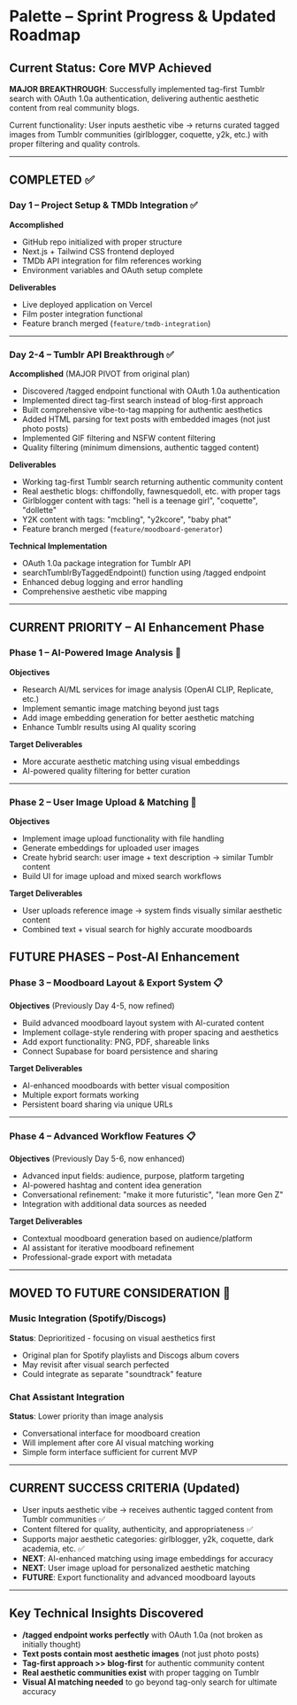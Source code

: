 # Palette – Sprint Progress & Updated Roadmap

## Current Status: Core MVP Achieved
**MAJOR BREAKTHROUGH**: Successfully implemented tag-first Tumblr search with OAuth 1.0a authentication, delivering authentic aesthetic content from real community blogs.

Current functionality: User inputs aesthetic vibe → returns curated tagged images from Tumblr communities (girlblogger, coquette, y2k, etc.) with proper filtering and quality controls.

---

## COMPLETED ✅

### Day 1 – Project Setup & TMDb Integration ✅
**Accomplished**
- GitHub repo initialized with proper structure
- Next.js + Tailwind CSS frontend deployed  
- TMDb API integration for film references working
- Environment variables and OAuth setup complete

**Deliverables**
- Live deployed application on Vercel
- Film poster integration functional
- Feature branch merged (`feature/tmdb-integration`)

---

### Day 2-4 – Tumblr API Breakthrough ✅  
**Accomplished** (MAJOR PIVOT from original plan)
- Discovered /tagged endpoint functional with OAuth 1.0a authentication
- Implemented direct tag-first search instead of blog-first approach
- Built comprehensive vibe-to-tag mapping for authentic aesthetics
- Added HTML parsing for text posts with embedded images (not just photo posts)
- Implemented GIF filtering and NSFW content filtering  
- Quality filtering (minimum dimensions, authentic tagged content)

**Deliverables**
- Working tag-first Tumblr search returning authentic community content
- Real aesthetic blogs: chiffondolly, fawnesquedoll, etc. with proper tags
- Girlblogger content with tags: "hell is a teenage girl", "coquette", "dollette"
- Y2K content with tags: "mcbling", "y2kcore", "baby phat"
- Feature branch merged (`feature/moodboard-generator`)

**Technical Implementation**
- OAuth 1.0a package integration for Tumblr API
- searchTumblrByTaggedEndpoint() function using /tagged endpoint  
- Enhanced debug logging and error handling
- Comprehensive aesthetic vibe mapping

---

## CURRENT PRIORITY – AI Enhancement Phase

### Phase 1 – AI-Powered Image Analysis 🔄
**Objectives**
- Research AI/ML services for image analysis (OpenAI CLIP, Replicate, etc.)
- Implement semantic image matching beyond just tags
- Add image embedding generation for better aesthetic matching
- Enhance Tumblr results using AI quality scoring

**Target Deliverables**
- More accurate aesthetic matching using visual embeddings
- AI-powered quality filtering for better curation

---

### Phase 2 – User Image Upload & Matching 🔄
**Objectives**  
- Implement image upload functionality with file handling
- Generate embeddings for uploaded user images
- Create hybrid search: user image + text description → similar Tumblr content
- Build UI for image upload and mixed search workflows

**Target Deliverables**
- User uploads reference image → system finds visually similar aesthetic content
- Combined text + visual search for highly accurate moodboards

## FUTURE PHASES – Post-AI Enhancement

### Phase 3 – Moodboard Layout & Export System 📋
**Objectives** (Previously Day 4-5, now refined)
- Build advanced moodboard layout system with AI-curated content
- Implement collage-style rendering with proper spacing and aesthetics  
- Add export functionality: PNG, PDF, shareable links
- Connect Supabase for board persistence and sharing

**Target Deliverables**
- AI-enhanced moodboards with better visual composition
- Multiple export formats working
- Persistent board sharing via unique URLs

---

### Phase 4 – Advanced Workflow Features 📋
**Objectives** (Previously Day 5-6, now enhanced)
- Advanced input fields: audience, purpose, platform targeting
- AI-powered hashtag and content idea generation  
- Conversational refinement: "make it more futuristic", "lean more Gen Z"
- Integration with additional data sources as needed

**Target Deliverables**  
- Contextual moodboard generation based on audience/platform
- AI assistant for iterative moodboard refinement
- Professional-grade export with metadata

---

## MOVED TO FUTURE CONSIDERATION 🔮

### Music Integration (Spotify/Discogs)
**Status**: Deprioritized - focusing on visual aesthetics first
- Original plan for Spotify playlists and Discogs album covers
- May revisit after visual search perfected
- Could integrate as separate "soundtrack" feature

### Chat Assistant Integration  
**Status**: Lower priority than image analysis
- Conversational interface for moodboard creation
- Will implement after core AI visual matching working
- Simple form interface sufficient for current MVP

---

## CURRENT SUCCESS CRITERIA (Updated)
- User inputs aesthetic vibe → receives authentic tagged content from Tumblr communities ✅
- Content filtered for quality, authenticity, and appropriateness ✅  
- Supports major aesthetic categories: girlblogger, y2k, coquette, dark academia, etc. ✅
- **NEXT**: AI-enhanced matching using image embeddings for accuracy
- **NEXT**: User image upload for personalized aesthetic matching
- **FUTURE**: Export functionality and advanced moodboard layouts

---

## Key Technical Insights Discovered
- **/tagged endpoint works perfectly** with OAuth 1.0a (not broken as initially thought)
- **Text posts contain most aesthetic images** (not just photo posts)
- **Tag-first approach >> blog-first** for authentic community content  
- **Real aesthetic communities exist** with proper tagging on Tumblr
- **Visual AI matching needed** to go beyond tag-only search for ultimate accuracy  
